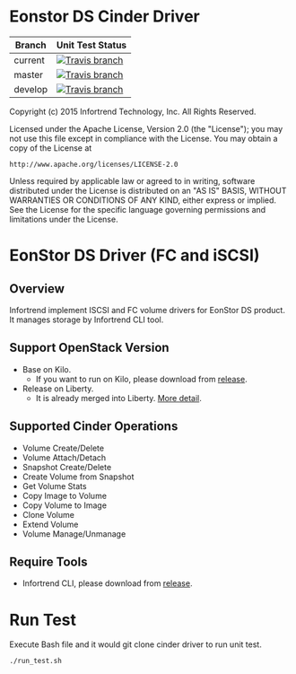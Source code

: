 Eonstor DS Cinder Driver
=============
| Branch  | Unit Test Status |
| ------- | ------------ |
| current | [![Travis branch][travis-ci-img]][travis-ci-url] |
| master  | [![Travis branch][travis-ci-master-img]][travis-ci-master-url] |
| develop | [![Travis branch][travis-ci-dev-img]][travis-ci-dev-url] |

Copyright (c) 2015 Infortrend Technology, Inc. All Rights Reserved.

Licensed under the Apache License, Version 2.0 (the "License"); you may
not use this file except in compliance with the License. You may obtain
a copy of the License at

    http://www.apache.org/licenses/LICENSE-2.0

Unless required by applicable law or agreed to in writing, software
distributed under the License is distributed on an "AS IS" BASIS, WITHOUT
WARRANTIES OR CONDITIONS OF ANY KIND, either express or implied. See the
License for the specific language governing permissions and limitations
under the License.

# EonStor DS Driver (FC and iSCSI)

## Overview
Infortrend implement ISCSI and FC volume drivers for EonStor DS product.
It manages storage by Infortrend CLI tool.

## Support OpenStack Version

- Base on Kilo.
  + If you want to run on Kilo, please download from [release](https://github.com/infortrend-openstack/eonstor-ds-cinder-driver/releases).
- Release on Liberty.
  + It is already merged into Liberty. [More detail](https://blueprints.launchpad.net/cinder/+spec/infortrend-iscsi-fc-volume-driver).

## Supported Cinder Operations

- Volume Create/Delete
- Volume Attach/Detach
- Snapshot Create/Delete
- Create Volume from Snapshot
- Get Volume Stats
- Copy Image to Volume
- Copy Volume to Image
- Clone Volume
- Extend Volume
- Volume Manage/Unmanage

## Require Tools

- Infortrend CLI, please download from [release](https://github.com/infortrend-openstack/eonstor-ds-cinder-driver/releases).

# Run Test

Execute Bash file and it would git clone cinder driver to run unit test.
```
./run_test.sh
```

[travis-ci-img]: https://img.shields.io/travis/infortrend-openstack/eonstor-ds-cinder-driver.svg?style=flat-square
[travis-ci-url]: https://travis-ci.org/infortrend-openstack/eonstor-ds-cinder-driver

[travis-ci-master-img]: https://img.shields.io/travis/infortrend-openstack/eonstor-ds-cinder-driver/master.svg?style=flat-square
[travis-ci-master-url]: https://travis-ci.org/infortrend-openstack/eonstor-ds-cinder-driver/branches

[travis-ci-dev-img]: https://img.shields.io/travis/infortrend-openstack/eonstor-ds-cinder-driver/develop.svg?style=flat-square
[travis-ci-dev-url]: https://travis-ci.org/infortrend-openstack/eonstor-ds-cinder-driver/branches
